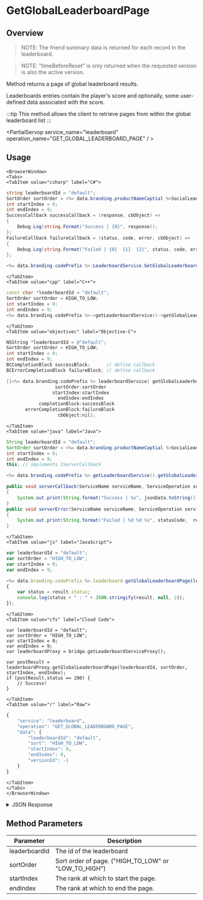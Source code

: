 # GetGlobalLeaderboardPage
## Overview
> NOTE: The friend summary data is returned for each record in the leaderboard.

> NOTE: "timeBeforeReset" is only returned when the requested version is also the active version.



Method returns a page of global leaderboard results.

Leaderboards entries contain the player's score and optionally, some user-defined data associated with the score.


:::tip
This method allows the client to retrieve pages from within the global leaderboard list
:::

<PartialServop service_name="leaderboard" operation_name="GET_GLOBAL_LEADERBOARD_PAGE" / >

## Usage

```mdx-code-block
<BrowserWindow>
<Tabs>
<TabItem value="csharp" label="C#">
```

```csharp
string leaderboardId = "default";
SortOrder sortOrder = <%= data.branding.productNameCaptial %>SocialLeaderboard.SortOrder.HIGH_TO_LOW;
int startIndex = 0;
int endIndex = 9;
SuccessCallback successCallback = (response, cbObject) =>
{
    Debug.Log(string.Format("Success | {0}", response));
};
FailureCallback failureCallback = (status, code, error, cbObject) =>
{
    Debug.Log(string.Format("Failed | {0}  {1}  {2}", status, code, error));
};

<%= data.branding.codePrefix %>.LeaderboardService.GetGlobalLeaderboardPage(leaderboardId, sortOrder, startIndex, endIndex, successCallback, failureCallback);
```

```mdx-code-block
</TabItem>
<TabItem value="cpp" label="C++">
```

```cpp
const char *leaderboardId = "default";
SortOrder sortOrder = HIGH_TO_LOW;
int startIndex = 0;
int endIndex = 9;
<%= data.branding.codePrefix %>->getLeaderboardService()->getGlobalLeaderboardPage(leaderboardId, sortOrder, startIndex, endIndex, this);
```

```mdx-code-block
</TabItem>
<TabItem value="objectivec" label="Objective-C">
```

```objectivec
NSString *leaderboardId = @"default";
SortOrder sortOrder = HIGH_TO_LOW;
int startIndex = 0;
int endIndex = 9;
BCCompletionBlock successBlock;      // define callback
BCErrorCompletionBlock failureBlock; // define callback

[[<%= data.branding.codePrefix %> leaderboardService] getGlobalLeaderboardPage:leaderboardId
                  sortOrder:sortOrder
                 startIndex:startIndex
                   endIndex:endIndex
            completionBlock:successBlock
       errorCompletionBlock:failureBlock
                   cbObject:nil];
```

```mdx-code-block
</TabItem>
<TabItem value="java" label="Java">
```

```java
String leaderboardId = "default";
SortOrder sortOrder = <%= data.branding.productNameCaptial %>SocialLeaderboardService.SortOrder.HIGH_TO_LOW;
int startIndex = 0;
int endIndex = 9;
this; // implements IServerCallback

<%= data.branding.codePrefix %>.getLeaderboardService().getGlobalLeaderboardPage(leaderboardId, sortOrder, startIndex, endIndex, this);

public void serverCallback(ServiceName serviceName, ServiceOperation serviceOperation, JSONObject jsonData)
{
    System.out.print(String.format("Success | %s", jsonData.toString()));
}
public void serverError(ServiceName serviceName, ServiceOperation serviceOperation, int statusCode, int reasonCode, String jsonError)
{
    System.out.print(String.format("Failed | %d %d %s", statusCode,  reasonCode, jsonError.toString()));
}
```

```mdx-code-block
</TabItem>
<TabItem value="js" label="JavaScript">
```

```javascript
var leaderboardId = "default";
var sortOrder = "HIGH_TO_LOW";
var startIndex = 0;
var endIndex = 9;

<%= data.branding.codePrefix %>.leaderboard.getGlobalLeaderboardPage(leaderboardId, sortOrder, startIndex, endIndex, result =>
{
	var status = result.status;
	console.log(status + " : " + JSON.stringify(result, null, 2));
});
```

```mdx-code-block
</TabItem>
<TabItem value="cfs" label="Cloud Code">
```

```cfscript
var leaderboardId = "default";
var sortOrder = "HIGH_TO_LOW";
var startIndex = 0;
var endIndex = 9;
var leaderboardProxy = bridge.getLeaderboardServiceProxy();

var postResult = leaderboardProxy.getGlobalLeaderboardPage(leaderboardId, sortOrder, startIndex, endIndex);
if (postResult.status == 200) {
    // Success!
}
```

```mdx-code-block
</TabItem>
<TabItem value="r" label="Raw">
```

```r
{
	"service": "leaderboard",
	"operation": "GET_GLOBAL_LEADERBOARD_PAGE",
	"data": {
		"leaderboardId": "default",
		"sort": "HIGH_TO_LOW",
		"startIndex": 0,
		"endIndex": 9,
		"versionId": -1
	}
}
```

```mdx-code-block
</TabItem>
</Tabs>
</BrowserWindow>
```

<details>
<summary>JSON Response</summary>

```json
{
    "status": 200,
    "data": {
        "leaderboard": [
            {
                "playerId": "9073dff7-0df6-437e-9be6-39cd704dcoj4",
                "score": 100,
                "data": null,
                "createdAt": 1401385959596,
                "updatedAt": 1401385959596,
                "index": 0,
                "rank": 1,
                "name": "",
                "summaryFriendData": null,
        		"pictureUrl": null
            },
            {
                "playerId": "7c107e9f-ab48-492d-a000-defec6237700",
                "score": 10,
                "data": null,
                "rewarded": false,
                "createdAt": 1401385898407,
                "updatedAt": 1401385898407,
                "index": 1,
                "rank": 2,
                "name": "",
                "summaryFriendData": null,
        		"pictureUrl": null
            }
        ],
        "moreBefore": false,
        "moreAfter": true,
        "timeBeforeReset" : 588182412,
        "server_time": 1395840957588
    }
}
```
</details>

## Method Parameters
Parameter | Description
--------- | -----------
leaderboardId | The id of the leaderboard
sortOrder | Sort order of page. ("HIGH_TO_LOW" or "LOW_TO_HIGH")
startIndex | The rank at which to start the page.
endIndex | The rank at which to end the page.


